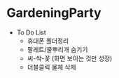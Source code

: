 # GardeningParty
 
- To Do List
  - 휴대폰 폴더정리
  - 팔레트/물뿌리개 숨기기
  - 씨-싹-꽃 (화면 보이는 것만 성장)
  - 더블클릭 물체 삭제
